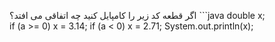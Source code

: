اگر قطعه کد زیر را کامپایل کنید چه اتفاقی می افتد؟
‍```java
double x;  
if (a >= 0) x = 3.14;
if (a <  0) x = 2.71;
System.out.println(x);
```
